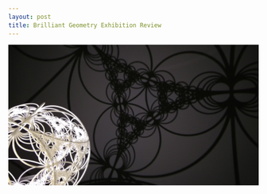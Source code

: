 ```yaml
---
layout: post
title: Brilliant Geometry Exhibition Review
---
```


![appollonian gasket](https://github.com/ImogenMorris/ImogenMorris.github.io/blob/master/images/IMG_20170603_114449776.jpg)
